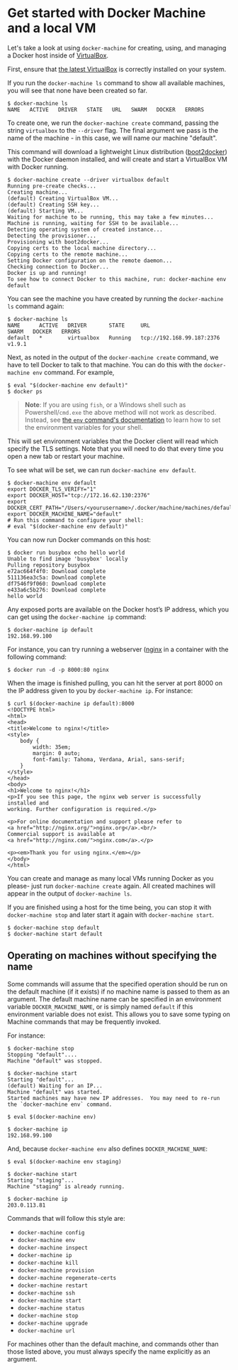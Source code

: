 <!--[metadata]>
+++
title = "Get started with Machine and a local VM"
description = "Get started with Docker Machine and a local VM"
keywords = ["docker, machine, virtualbox, local"]
[menu.main]
parent="workw_machine"
weight=1
+++
<![end-metadata]-->

# Get started with Docker Machine and a local VM

Let's take a look at using `docker-machine` for creating, using, and managing a
Docker host inside of [VirtualBox](https://www.virtualbox.org/).

First, ensure that [the latest
VirtualBox](https://www.virtualbox.org/wiki/Downloads) is correctly installed
on your system.

If you run the `docker-machine ls` command to show all available machines, you
will see that none have been created so far.

    $ docker-machine ls
    NAME   ACTIVE   DRIVER   STATE   URL   SWARM   DOCKER   ERRORS

To create one, we run the `docker-machine create` command, passing the string
`virtualbox` to the `--driver` flag. The final argument we pass is the name of
the machine - in this case, we will name our machine "default".

This command will download a lightweight Linux distribution
([boot2docker](https://github.com/boot2docker/boot2docker)) with the Docker
daemon installed, and will create and start a VirtualBox VM with Docker
running.

    $ docker-machine create --driver virtualbox default
    Running pre-create checks...
    Creating machine...
    (default) Creating VirtualBox VM...
    (default) Creating SSH key...
    (default) Starting VM...
    Waiting for machine to be running, this may take a few minutes...
    Machine is running, waiting for SSH to be available...
    Detecting operating system of created instance...
    Detecting the provisioner...
    Provisioning with boot2docker...
    Copying certs to the local machine directory...
    Copying certs to the remote machine...
    Setting Docker configuration on the remote daemon...
    Checking connection to Docker...
    Docker is up and running!
    To see how to connect Docker to this machine, run: docker-machine env default

You can see the machine you have created by running the `docker-machine ls`
command again:

    $ docker-machine ls
    NAME      ACTIVE   DRIVER       STATE     URL                         SWARM   DOCKER   ERRORS
    default   *        virtualbox   Running   tcp://192.168.99.187:2376           v1.9.1

Next, as noted in the output of the `docker-machine create` command, we have to
tell Docker to talk to that machine. You can do this with the `docker-machine
env` command. For example,

    $ eval "$(docker-machine env default)"
    $ docker ps

> **Note**: If you are using `fish`, or a Windows shell such as
> Powershell/`cmd.exe` the above method will not work as described. Instead,
> see [the `env` command's documentation](reference/env.md)
> to learn how to set the environment variables for your shell.

This will set environment variables that the Docker client will read which
specify the TLS settings. Note that you will need to do that every time you
open a new tab or restart your machine.

To see what will be set, we can run `docker-machine env default`.

    $ docker-machine env default
    export DOCKER_TLS_VERIFY="1"
    export DOCKER_HOST="tcp://172.16.62.130:2376"
    export DOCKER_CERT_PATH="/Users/<yourusername>/.docker/machine/machines/default"
    export DOCKER_MACHINE_NAME="default"
    # Run this command to configure your shell:
    # eval "$(docker-machine env default)"

You can now run Docker commands on this host:

    $ docker run busybox echo hello world
    Unable to find image 'busybox' locally
    Pulling repository busybox
    e72ac664f4f0: Download complete
    511136ea3c5a: Download complete
    df7546f9f060: Download complete
    e433a6c5b276: Download complete
    hello world

Any exposed ports are available on the Docker host’s IP address, which you can
get using the `docker-machine ip` command:

    $ docker-machine ip default
    192.168.99.100

For instance, you can try running a webserver ([nginx](https://www.nginx.com/)
in a container with the following command:

    $ docker run -d -p 8000:80 nginx

When the image is finished pulling, you can hit the server at port 8000 on the
IP address given to you by `docker-machine ip`. For instance:

    $ curl $(docker-machine ip default):8000
    <!DOCTYPE html>
    <html>
    <head>
    <title>Welcome to nginx!</title>
    <style>
        body {
            width: 35em;
            margin: 0 auto;
            font-family: Tahoma, Verdana, Arial, sans-serif;
        }
    </style>
    </head>
    <body>
    <h1>Welcome to nginx!</h1>
    <p>If you see this page, the nginx web server is successfully installed and
    working. Further configuration is required.</p>

    <p>For online documentation and support please refer to
    <a href="http://nginx.org/">nginx.org</a>.<br/>
    Commercial support is available at
    <a href="http://nginx.com/">nginx.com</a>.</p>

    <p><em>Thank you for using nginx.</em></p>
    </body>
    </html>

You can create and manage as many local VMs running Docker as you please- just
run `docker-machine create` again. All created machines will appear in the
output of `docker-machine ls`.

If you are finished using a host for the time being, you can stop it with
`docker-machine stop` and later start it again with `docker-machine start`.

    $ docker-machine stop default
    $ docker-machine start default

## Operating on machines without specifying the name

Some commands will assume that the specified operation should be run on the default
machine (if it exists) if no machine name is passed to them as an argument. The default
machine name can be specified in an environment variable `DOCKER_MACHINE_NAME`, or is
simply named `default` if this environment variable does not exist. This allows you to
save some typing on Machine commands that may be frequently invoked.

For instance:

    $ docker-machine stop
    Stopping "default"....
    Machine "default" was stopped.

    $ docker-machine start
    Starting "default"...
    (default) Waiting for an IP...
    Machine "default" was started.
    Started machines may have new IP addresses.  You may need to re-run the `docker-machine env` command.

    $ eval $(docker-machine env)

    $ docker-machine ip
    192.168.99.100

And, because `docker-machine env` also defines `DOCKER_MACHINE_NAME`:

    $ eval $(docker-machine env staging)

    $ docker-machine start
    Starting "staging"...
    Machine "staging" is already running.

    $ docker-machine ip
    203.0.113.81

Commands that will follow this style are:

- `docker-machine config`
- `docker-machine env`
- `docker-machine inspect`
- `docker-machine ip`
- `docker-machine kill`
- `docker-machine provision`
- `docker-machine regenerate-certs`
- `docker-machine restart`
- `docker-machine ssh`
- `docker-machine start`
- `docker-machine status`
- `docker-machine stop`
- `docker-machine upgrade`
- `docker-machine url`

For machines other than the default machine, and commands other than those listed above,
you must always specify the name explicitly as an argument.
